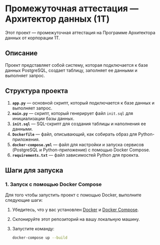 # Промежуточная аттестация — Архитектор данных (1T)

Этот проект — промежуточная аттестация на Программе Архитектора данных от корпорации 1T.

## Описание

Проект представляет собой систему, которая подключается к базе данных PostgreSQL, создает таблицу, заполняет ее данными и выполняет запрос.
## Структура проекта

1. **`app.py`** — основной скрипт, который подключается к базе данных и выполняет запрос.
2. **`main.py`** — скрипт, который генерирует файл `init.sql` для инициализации базы данных.
3. **`init.sql`** — SQL-скрипт для создания таблицы и наполнения ее данными.
4. **`Dockerfile`** — файл, описывающий, как собирать образ для Python-приложения.
5. **`docker-compose.yml`** — файл для настройки и запуска сервисов (PostgreSQL и Python-приложение) с помощью Docker Compose.
6. **`requirements.txt`** — файл зависимостей Python для проекта.

## Шаги для запуска

### 1. Запуск с помощью Docker Compose

Для того чтобы запустить проект с помощью Docker, выполните следующие шаги:

1. Убедитесь, что у вас установлен [Docker](https://www.docker.com/get-started) и [Docker Compose](https://docs.docker.com/compose/install/).
2. Склонируйте этот репозиторий на вашу локальную машину.
3. Запустите команду:

   ```bash
   docker-compose up --build
